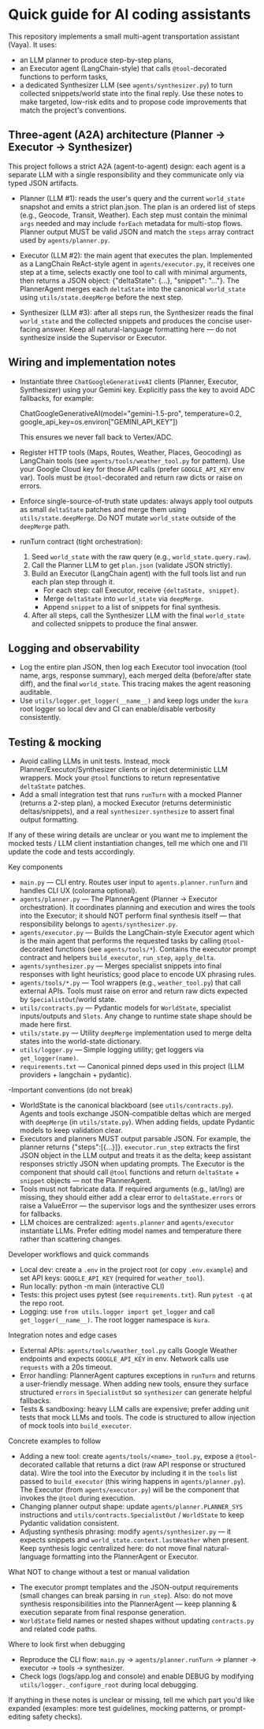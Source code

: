 <!-- Copilot instructions for the Kura public-transport demo app -->
# Quick guide for AI coding assistants

This repository implements a small multi-agent transportation assistant (Vaya). It uses:
- an LLM planner to produce step-by-step plans,
- an Executor agent (LangChain-style) that calls `@tool`-decorated functions to perform tasks,
- a dedicated Synthesizer LLM (see `agents/synthesizer.py`) to turn collected snippets/world state into the final reply.
Use these notes to make targeted, low-risk edits and to propose code improvements that match the project's conventions.

Three-agent (A2A) architecture (Planner → Executor → Synthesizer)
---------------------------------------------------------------
This project follows a strict A2A (agent-to-agent) design: each agent is a separate LLM with a single responsibility and they communicate only via typed JSON artifacts.

- Planner (LLM #1): reads the user's query and the current `world_state` snapshot and emits a strict plan.json. The plan is an ordered list of steps (e.g., Geocode, Transit, Weather). Each step must contain the minimal `args` needed and may include `forEach` metadata for multi-stop flows. Planner output MUST be valid JSON and match the `steps` array contract used by `agents/planner.py`.

- Executor (LLM #2): the main agent that executes the plan. Implemented as a LangChain ReAct-style agent in `agents/executor.py`, it receives one step at a time, selects exactly one tool to call with minimal arguments, then returns a JSON object: {"deltaState": {...}, "snippet": "..."}. The PlannerAgent merges each `deltaState` into the canonical `world_state` using `utils/state.deepMerge` before the next step.

- Synthesizer (LLM #3): after all steps run, the Synthesizer reads the final `world_state` and the collected snippets and produces the concise user-facing answer. Keep all natural-language formatting here — do not synthesize inside the Supervisor or Executor.

Wiring and implementation notes
--------------------------------
- Instantiate three `ChatGoogleGenerativeAI` clients (Planner, Executor, Synthesizer) using your Gemini key. Explicitly pass the key to avoid ADC fallbacks, for example:

	ChatGoogleGenerativeAI(model="gemini-1.5-pro", temperature=0.2, google_api_key=os.environ["GEMINI_API_KEY"]) 

	This ensures we never fall back to Vertex/ADC.

- Register HTTP tools (Maps, Routes, Weather, Places, Geocoding) as LangChain tools (see `agents/tools/weather_tool.py` for pattern). Use your Google Cloud key for those API calls (prefer `GOOGLE_API_KEY` env var). Tools must be `@tool`-decorated and return raw dicts or raise on errors.

- Enforce single-source-of-truth state updates: always apply tool outputs as small `deltaState` patches and merge them using `utils/state.deepMerge`. Do NOT mutate `world_state` outside of the `deepMerge` path.

- runTurn contract (tight orchestration):
	1. Seed `world_state` with the raw query (e.g., `world_state.query.raw`).
	2. Call the Planner LLM to get `plan.json` (validate JSON strictly).
	3. Build an Executor (LangChain agent) with the full tools list and run each plan step through it.
		 - For each step: call Executor, receive `{deltaState, snippet}`.
		 - Merge `deltaState` into `world_state` via `deepMerge`.
		 - Append `snippet` to a list of snippets for final synthesis.
	4. After all steps, call the Synthesizer LLM with the final `world_state` and collected snippets to produce the final answer.

Logging and observability
-------------------------
- Log the entire plan JSON, then log each Executor tool invocation (tool name, args, response summary), each merged delta (before/after state diff), and the final `world_state`. This tracing makes the agent reasoning auditable.
- Use `utils/logger.get_logger(__name__)` and keep logs under the `kura` root logger so local dev and CI can enable/disable verbosity consistently.

Testing & mocking
-----------------
- Avoid calling LLMs in unit tests. Instead, mock Planner/Executor/Synthesizer clients or inject deterministic LLM wrappers. Mock your `@tool` functions to return representative `deltaState` patches.
- Add a small integration test that runs `runTurn` with a mocked Planner (returns a 2-step plan), a mocked Executor (returns deterministic deltas/snippets), and a real `synthesizer.synthesize` to assert final output formatting.

If any of these wiring details are unclear or you want me to implement the mocked tests / LLM client instantiation changes, tell me which one and I'll update the code and tests accordingly.

Key components
- `main.py` — CLI entry. Routes user input to `agents.planner.runTurn` and handles CLI UX (colorama optional).
- `agents/planner.py` — The PlannerAgent (Planner → Executor orchestration). It coordinates planning and execution and wires the tools into the Executor; it should NOT perform final synthesis itself — that responsibility belongs to `agents/synthesizer.py`.
- `agents/executor.py` — Builds the LangChain-style Executor agent which is the main agent that performs the requested tasks by calling `@tool`-decorated functions (see `agents/tools/*`). Contains the executor prompt contract and helpers `build_executor`, `run_step`, `apply_delta`.
- `agents/synthesizer.py` — Merges specialist snippets into final responses with light heuristics; good place to encode UX phrasing rules.
- `agents/tools/*.py` — Tool wrappers (e.g., `weather_tool.py`) that call external APIs. Tools must raise on error and return raw dicts expected by `SpecialistOut`/world state.
- `utils/contracts.py` — Pydantic models for `WorldState`, specialist inputs/outputs and `Slots`. Any change to runtime state shape should be made here first.
- `utils/state.py` — Utility `deepMerge` implementation used to merge delta states into the world-state dictionary.
- `utils/logger.py` — Simple logging utility; get loggers via `get_logger(name)`.
- `requirements.txt` — Canonical pinned deps used in this project (LLM providers + langchain + pydantic).

-Important conventions (do not break)
- WorldState is the canonical blackboard (see `utils/contracts.py`). Agents and tools exchange JSON-compatible deltas which are merged with `deepMerge` (in `utils/state.py`). When adding fields, update Pydantic models to keep validation clear.
- Executors and planners MUST output parsable JSON. For example, the planner returns {"steps":[{...}]}. `executor.run_step` extracts the first JSON object in the LLM output and treats it as the delta; keep assistant responses strictly JSON when updating prompts. The Executor is the component that should call `@tool` functions and return `deltaState` + `snippet` objects — not the PlannerAgent.
- Tools must not fabricate data. If required arguments (e.g., lat/lng) are missing, they should either add a clear error to `deltaState.errors` or raise a ValueError — the supervisor logs and the synthesizer uses errors for fallbacks.
- LLM choices are centralized: `agents.planner` and `agents/executor` instantiate LLMs. Prefer editing model names and temperature there rather than scattering changes.

Developer workflows and quick commands
- Local dev: create a `.env` in the project root (or copy `.env.example`) and set API keys: `GOOGLE_API_KEY` (required for `weather_tool`).
- Run locally: python -m main (interactive CLI)
- Tests: this project uses pytest (see `requirements.txt`). Run `pytest -q` at the repo root.
- Logging: use `from utils.logger import get_logger` and call `get_logger(__name__)`. The root logger namespace is `kura`.

Integration notes and edge cases
- External APIs: `agents/tools/weather_tool.py` calls Google Weather endpoints and expects `GOOGLE_API_KEY` in env. Network calls use `requests` with a 20s timeout.
- Error handling: PlannerAgent captures exceptions in `runTurn` and returns a user-friendly message. When adding new tools, ensure they surface structured `errors` in `SpecialistOut` so `synthesizer` can generate helpful fallbacks.
- Tests & sandboxing: heavy LLM calls are expensive; prefer adding unit tests that mock LLMs and tools. The code is structured to allow injection of mock tools into `build_executor`.

Concrete examples to follow
- Adding a new tool: create `agents/tools/<name>_tool.py`, expose a `@tool`-decorated callable that returns a dict (raw API response or structured data). Wire the tool into the Executor by including it in the `tools` list passed to `build_executor` (this wiring happens in `agents/planner.py`). The Executor (from `agents/executor.py`) will be the component that invokes the `@tool` during execution.
- Changing planner output shape: update `agents/planner.PLANNER_SYS` instructions and `utils/contracts.SpecialistOut` / `WorldState` to keep Pydantic validation consistent.
- Adjusting synthesis phrasing: modify `agents/synthesizer.py` — it expects snippets and `world_state.context.lastWeather` when present. Keep synthesis logic centralized here: do not move final natural-language formatting into the PlannerAgent or Executor.

What NOT to change without a test or manual validation
- The executor prompt templates and the JSON-output requirements (small changes can break parsing in `run_step`). Also: do not move synthesis responsibilities into the PlannerAgent — keep planning & execution separate from final response generation.
- `WorldState` field names or nested shapes without updating `contracts.py` and related code paths.

Where to look first when debugging
- Reproduce the CLI flow: `main.py` → `agents/planner.runTurn` → planner → executor → tools → synthesizer.
- Check logs (logs/app.log and console) and enable DEBUG by modifying `utils/logger._configure_root` during local debugging.

If anything in these notes is unclear or missing, tell me which part you'd like expanded (examples: more test guidelines, mocking patterns, or prompt-editing safety checks).
